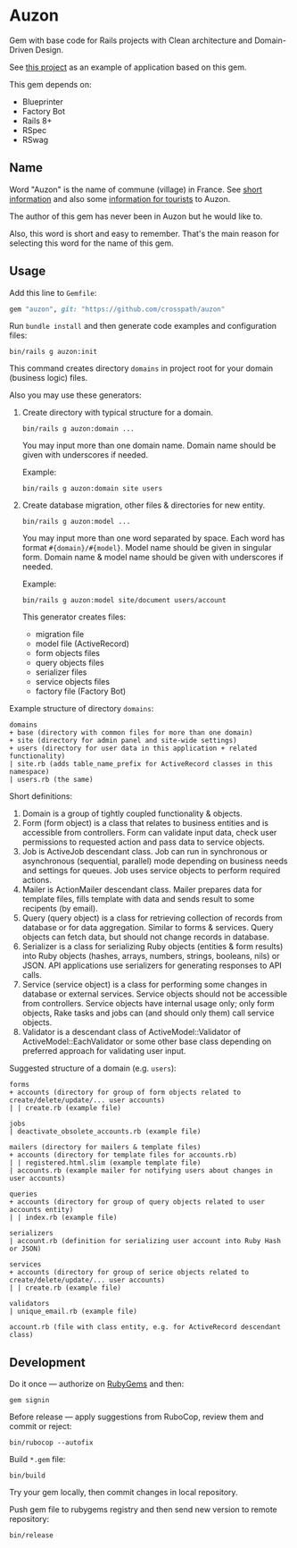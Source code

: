 # Auzon

Gem with base code for Rails projects with Clean architecture and Domain-Driven Design.

See [this project](https://github.com/crosspath/tracker) as an example of application based on this gem.

This gem depends on:

* Blueprinter
* Factory Bot
* Rails 8+
* RSpec
* RSwag

## Name

Word "Auzon" is the name of commune (village) in France. See [short information](https://en.wikipedia.org/wiki/Auzon) and also some [information for tourists](https://www.francethisway.com/places/auzon.php) to Auzon.

The author of this gem has never been in Auzon but he would like to.

Also, this word is short and easy to remember. That's the main reason for selecting this word for the name of this gem.

## Usage

Add this line to `Gemfile`:

```ruby
gem "auzon", git: "https://github.com/crosspath/auzon"
```

Run `bundle install` and then generate code examples and configuration files:

```shell
bin/rails g auzon:init
```

This command creates directory `domains` in project root for your domain (business logic) files.

Also you may use these generators:

1. Create directory with typical structure for a domain.

    ```shell
    bin/rails g auzon:domain ...
    ```

    You may input more than one domain name. Domain name should be given with underscores if needed.

    Example:

    ```shell
    bin/rails g auzon:domain site users
    ```

2. Create database migration, other files & directories for new entity.

    ```shell
    bin/rails g auzon:model ...
    ```

    You may input more than one word separated by space. Each word has format `#{domain}/#{model}`. Model name should be given in singular form. Domain name & model name should be given with underscores if needed.

    Example:

    ```shell
    bin/rails g auzon:model site/document users/account
    ```

    This generator creates files:

    * migration file
    * model file (ActiveRecord)
    * form objects files
    * query objects files
    * serializer files
    * service objects files
    * factory file (Factory Bot)

Example structure of directory `domains`:

```
domains
+ base (directory with common files for more than one domain)
+ site (directory for admin panel and site-wide settings)
+ users (directory for user data in this application + related functionality)
| site.rb (adds table_name_prefix for ActiveRecord classes in this namespace)
| users.rb (the same)
```

Short definitions:
1. Domain is a group of tightly coupled functionality & objects.
2. Form (form object) is a class that relates to business entities and is accessible from controllers. Form can validate input data, check user permissions to requested action and pass data to service objects.
3. Job is ActiveJob descendant class. Job can run in synchronous or asynchronous (sequential, parallel) mode depending on business needs and settings for queues. Job uses service objects to perform required actions.
4. Mailer is ActionMailer descendant class. Mailer prepares data for template files, fills template with data and sends result to some recipents (by email).
5. Query (query object) is a class for retrieving collection of records from database or for data aggregation. Similar to forms & services. Query objects can fetch data, but should not change records in database.
6. Serializer is a class for serializing Ruby objects (entities & form results) into Ruby objects (hashes, arrays, numbers, strings, booleans, nils) or JSON. API applications use serializers for generating responses to API calls.
7. Service (service object) is a class for performing some changes in database or external services. Service objects should not be accessible from controllers. Service objects have internal usage only; only form objects, Rake tasks and jobs can (and should only them) call service objects.
8. Validator is a descendant class of ActiveModel::Validator of ActiveModel::EachValidator or some other base class depending on preferred approach for validating user input.

Suggested structure of a domain (e.g. `users`):

```
forms
+ accounts (directory for group of form objects related to create/delete/update/... user accounts)
| | create.rb (example file)

jobs
| deactivate_obsolete_accounts.rb (example file)

mailers (directory for mailers & template files)
+ accounts (directory for template files for accounts.rb)
| | registered.html.slim (example template file)
| accounts.rb (example mailer for notifying users about changes in user accounts)

queries
+ accounts (directory for group of query objects related to user accounts entity)
| | index.rb (example file)

serializers
| account.rb (definition for serializing user account into Ruby Hash or JSON)

services
+ accounts (directory for group of serice objects related to create/delete/update/... user accounts)
| | create.rb (example file)

validators
| unique_email.rb (example file)

account.rb (file with class entity, e.g. for ActiveRecord descendant class)
```

## Development

Do it once — authorize on [RubyGems](https://rubygems.org/) and then:

```shell
gem signin
```

Before release — apply suggestions from RuboCop, review them and commit or reject:

```shell
bin/rubocop --autofix
```

Build `*.gem` file:

```shell
bin/build
```

Try your gem locally, then commit changes in local repository.

Push gem file to rubygems registry and then send new version to remote repository:

```shell
bin/release
```
